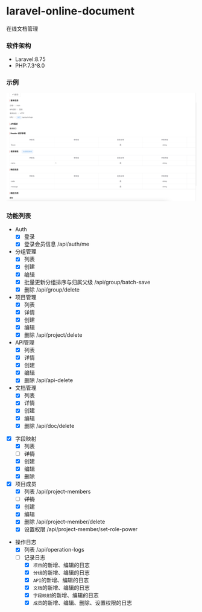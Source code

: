 # laravel-online-document
在线文档管理


### 软件架构
- Laravel:8.75
- PHP:7.3^8.0

### 示例
![API详情](./public/demo/api-detail.jpg)

### 功能列表
- Auth
    - [X] 登录
    - [X] 登录会员信息 /api/auth/me
- 分组管理
    - [X] 列表
    - [X] 创建
    - [X] 编辑
    - [X] 批量更新分组排序与归属父级 /api/group/batch-save
    - [X] 删除 /api/group/delete
- 项目管理 
    - [X] 列表
    - [X] 详情
    - [X] 创建
    - [X] 编辑
    - [X] 删除 /api/project/delete
- API管理 
    - [X] 列表
    - [X] 详情
    - [X] 创建
    - [X] 编辑
    - [X] 删除 /api/api-delete
- 文档管理 
    - [X] 列表
    - [X] 详情
    - [X] 创建
    - [X] 编辑
    - [X] 删除 /api/doc/delete
- [X] 字段映射
    - [X] 列表
    - [ ] ~~详情~~
    - [X] 创建
    - [X] 编辑
    - [X] 删除
- [X] 项目成员
    - [X] 列表 /api/project-members
    - [ ] ~~详情~~
    - [X] 创建
    - [X] 编辑
    - [X] 删除 /api/project-member/delete
    - [X] 设置权限 /api/project-member/set-role-power
- 操作日志
    - [X] 列表 /api/operation-logs
    - [ ] 记录日志
      - [X] `项目`的新增、编辑的日志
      - [X] `分组`的新增、编辑的日志
      - [X] `API`的新增、编辑的日志
      - [X] `文档`的新增、编辑的日志
      - [X] `字段映射`的新增、编辑的日志
      - [X] `成员`的新增、编辑、删除、设置权限的日志
